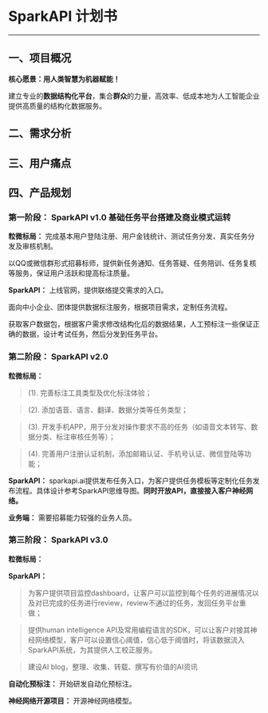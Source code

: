 # SparkAPI 计划书
---

## 一、项目概况

**核心愿景：用人类智慧为机器赋能！**

建立专业的**数据结构化平台**，集合**群众**的力量，高效率、低成本地为人工智能企业提供高质量的结构化数据服务。

## 二、需求分析



## 三、用户痛点


## 四、产品规划

### 第一阶段： SparkAPI v1.0 基础任务平台搭建及商业模式运转

**粒微标局：** 完成基本用户登陆注册、用户金钱统计、测试任务分发、真实任务分发及审核机制。

以QQ或微信群形式招募标师，提供新任务通知、任务答疑、任务陪训、任务复核等服务，保证用户活跃和提高标注质量。

**SparkAPI：** 上线官网，提供联络提交需求的入口。 

面向中小企业、团体提供数据标注服务，根据项目需求，定制任务流程。

获取客户数据包，根据客户需求修改结构化后的数据结果，人工预标注一些保证正确的数据，设计考试任务，然后分发到任务平台。


### 第二阶段： SparkAPI v2.0

**粒微标局：** 

>(1). 完善标注工具类型及优化标注体验；

>(2). 添加语音、语言、翻译、数据分类等任务类型；

>(3). 开发手机APP，用于分发对操作要求不高的任务（如语音文本转写、数据分类、标注审核任务等）；

>(4). 完善用户注册认证机制，添加邮箱认证、手机号认证、微信登陆等功能；

**SparkAPI：** sparkapi.ai提供发布任务入口，为客户提供任务模板等定制化任务发布流程。具体设计参考SparkAPI思维导图。**同时开放API，直接接入客户神经网络。**

**业务端：** 需要招募能力较强的业务人员。


### 第三阶段： SparkAPI v3.0

**粒微标局：** 

**SparkAPI：** 

>为客户提供项目监控dashboard，让客户可以监控到每个任务的进展情况以及对已完成的任务进行review，review不通过的任务，发回任务平台重做；

>提供human intelligence API及常用编程语言的SDK，可以让客户对接其神经网络模型，客户可以设置信心阈值，信心低于阈值时，将该数据流入SparkAPI系统，为其提供人工校正服务。

>建设AI blog，整理、收集、转载、撰写有价值的AI资讯

**自动化预标注：** 开始研发自动化预标注。

**神经网络开源项目：** 开源神经网络模型。

